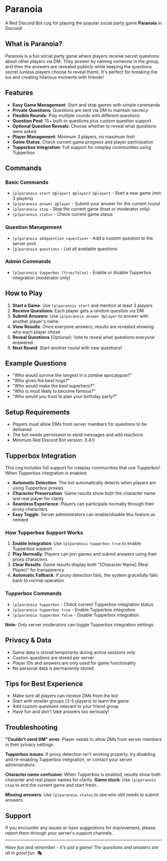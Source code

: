 # Paranoia

A Red Discord Bot cog for playing the popular social party game **Paranoia** in Discord!

## What is Paranoia?

Paranoia is a fun social party game where players receive secret questions about other players via DM. They answer by naming someone in the group, and then the answers are revealed publicly while keeping the questions secret (unless players choose to reveal them). It's perfect for breaking the ice and creating hilarious moments with friends!

## Features

- **Easy Game Management**: Start and stop games with simple commands
- **Private Questions**: Questions are sent via DM to maintain secrecy
- **Flexible Rounds**: Play multiple rounds with different questions
- **Question Pool**: 15+ built-in questions plus custom question support
- **Optional Question Reveals**: Choose whether to reveal what questions were asked
- **Player Management**: Minimum 3 players, no maximum limit
- **Game Status**: Check current game progress and player participation
- **Tupperbox Integration**: Full support for roleplay communities using Tupperbox

## Commands

### Basic Commands

- `[p]paranoia start @player1 @player2 @player3` - Start a new game (min 3 players)
- `[p]paranoia answer @player` - Submit your answer for the current round
- `[p]paranoia stop` - Stop the current game (host or moderator only)
- `[p]paranoia status` - Check current game status

### Question Management

- `[p]paranoia addquestion <question>` - Add a custom question to the server pool
- `[p]paranoia questions` - List all available questions
### Admin Commands

- `[p]paranoia tupperbox [true/false]` - Enable or disable Tupperbox integration (moderator only)


## How to Play

1. **Start a Game**: Use `[p]paranoia start` and mention at least 3 players
2. **Receive Questions**: Each player gets a random question via DM
3. **Submit Answers**: Use `[p]paranoia answer @player` to answer with another player's name
4. **View Results**: Once everyone answers, results are revealed showing who each player chose
5. **Reveal Questions** (Optional): Vote to reveal what questions everyone answered
6. **Next Round**: Start another round with new questions!

## Example Questions

- "Who would survive the longest in a zombie apocalypse?"
- "Who gives the best hugs?"
- "Who would make the best superhero?"
- "Who is most likely to become famous?"
- "Who would you trust to plan your birthday party?"

## Setup Requirements

- Players must allow DMs from server members for questions to be delivered
- The bot needs permission to send messages and add reactions
- Minimum Red Discord Bot version: 3.4.0
## Tupperbox Integration

This cog includes full support for roleplay communities that use Tupperbox! When Tupperbox integration is enabled:

- **Automatic Detection**: The bot automatically detects when players are using Tupperbox proxies
- **Character Preservation**: Game results show both the character name and real player for clarity
- **Seamless Experience**: Players can participate normally through their proxy characters
- **Easy Toggle**: Server administrators can enable/disable this feature as needed

### How Tupperbox Support Works

1. **Enable Integration**: Use `[p]paranoia tupperbox true` to enable Tupperbox support
2. **Play Normally**: Players can join games and submit answers using their proxy characters
3. **Clear Results**: Game results display both "[Character Name] (Real Player)" for transparency
4. **Automatic Fallback**: If proxy detection fails, the system gracefully falls back to normal operation

### Tupperbox Commands

- `[p]paranoia tupperbox` - Check current Tupperbox integration status
- `[p]paranoia tupperbox true` - Enable Tupperbox integration
- `[p]paranoia tupperbox false` - Disable Tupperbox integration

**Note**: Only server moderators can toggle Tupperbox integration settings.


## Privacy & Data

- Game data is stored temporarily during active sessions only
- Custom questions are stored per server
- Player IDs and answers are only used for game functionality
- No personal data is permanently stored

## Tips for Best Experience

- Make sure all players can receive DMs from the bot
- Start with smaller groups (3-5 players) to learn the game
- Add custom questions relevant to your friend group
- Have fun and don't take answers too seriously!

## Troubleshooting

**"Couldn't send DM" error**: Player needs to allow DMs from server members in their privacy settings.


**Tupperbox issues**: If proxy detection isn't working properly, try disabling and re-enabling Tupperbox integration, or contact your server administrators.

**Character name confusion**: When Tupperbox is enabled, results show both character and real player names for clarity.
**Game stuck**: Use `[p]paranoia stop` to end the current game and start fresh.

**Missing answers**: Use `[p]paranoia status` to see who still needs to submit answers.

## Support

If you encounter any issues or have suggestions for improvement, please report them through your server's support channels.

---

*Have fun and remember - it's just a game! The questions and answers are all in good fun.* 🎭